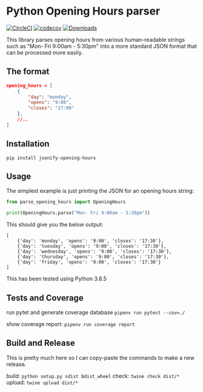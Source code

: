 # Python Opening Hours parser

[![CircleCI](https://circleci.com/gh/MoralCode/jsonify-opening-hours.svg?style=shield)](https://circleci.com/gh/MoralCode/jsonify-opening-hours)
[![codecov](https://codecov.io/gh/MoralCode/jsonify-opening-hours/branch/main/graph/badge.svg?token=7JUFXSX43N)](https://codecov.io/gh/MoralCode/jsonify-opening-hours)
[![Downloads](https://pepy.tech/badge/jsonify-opening-hours/month)](https://pepy.tech/project/jsonify-opening-hours)

This library parses opening hours from various human-readable strings such as "Mon- Fri 9:00am - 5:30pm" into a more standard JSON format that can be processed more easily.

## The format
```json
opening_hours = [
	{
		"day": "monday",
		"opens": "9:00",
		"closes": "17:00"
	},
	//..
]
```
## Installation
`pip install jsonify-opening-hours`

## Usage

The simplest example is just printing the JSON for an opening hours string:
```python
from parse_opening_hours import OpeningHours

print(OpeningHours.parse("Mon- Fri 9:00am - 5:30pm"))
```

This should give you the below output:
```
[
	{'day': 'monday', 'opens': '9:00', 'closes': '17:30'},
	{'day': 'tuesday', 'opens': '9:00', 'closes': '17:30'},
	{'day': 'wednesday', 'opens': '9:00', 'closes': '17:30'},
	{'day': 'thursday', 'opens': '9:00', 'closes': '17:30'},
	{'day': 'friday', 'opens': '9:00', 'closes': '17:30'}
]
```

This has been tested using Python 3.8.5

## Tests and Coverage

run pytet and generate coverage database `pipenv run pytest --cov=./`

show coverage report: `pipenv run coverage report`

## Build and Release

This is pretty much here so I can copy-paste the commands to make a new release.

build: `python setup.py sdist bdist_wheel`
check: `twine check dist/*`
upload: `twine upload dist/*`